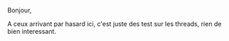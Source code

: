 Bonjour,

A ceux arrivant par hasard ici, c'est juste des test sur les threads, rien de bien interessant.
